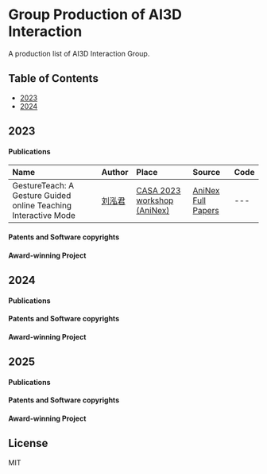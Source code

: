 # Group Production of AI3D Interaction 

A production list of AI3D Interaction Group.


## Table of Contents

- [2023](#2023)
- [2024](#2024) 

## 2023

#### Publications

| Name | Author | Place | Source | Code | 
|:---|:---|:---|:---|:---| 
| GestureTeach: A Gesture Guided online Teaching Interactive Mode | [刘泓君](https://github.com/DhrLhj) | [CASA 2023 workshop (AniNex)](https://cyprusconferences.org/casa2023/) | [AniNex Full Papers](https://cyprusconferences.org/casa2023/proceedings/) | --- | 

#### Patents and Software copyrights


#### Award-winning Project



## 2024

#### Publications

#### Patents and Software copyrights


#### Award-winning Project

## 2025

#### Publications

#### Patents and Software copyrights


#### Award-winning Project



## License 
MIT
